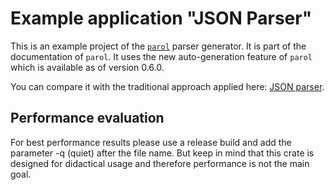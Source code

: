 # Example application "JSON Parser"

This is an example project of the [`parol`](https://github.com/jsinger67/parol) parser generator.
It is part of the documentation of `parol`. It uses the new auto-generation feature of `parol` which
is available as of version 0.6.0.

You can compare it with the traditional approach applied here: [JSON parser](https://github.com/jsinger67/json_parser.git).

## Performance evaluation

For best performance results please use a release build and add the parameter -q (quiet) after the
file name. But keep in mind that this crate is designed for didactical usage and therefore
performance is not the main goal.
